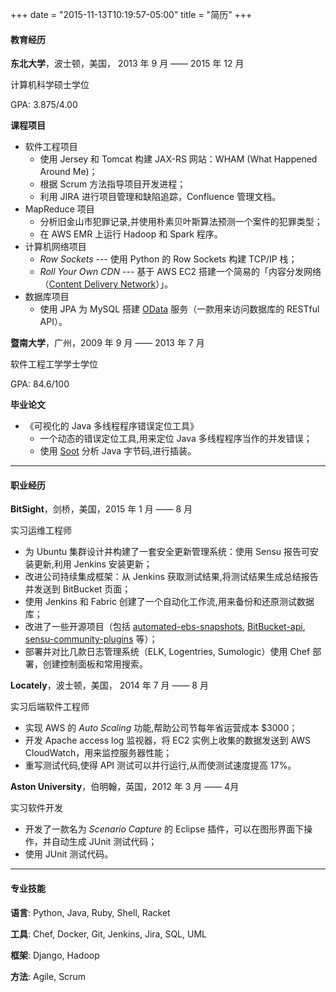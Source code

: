 +++
date = "2015-11-13T10:19:57-05:00"
title = "简历"
+++

#### 教育经历

**东北大学**，波士顿，美国， 2013 年 9 月 —— 2015 年 12 月

计算机科学硕士学位

GPA: 3.875/4.00

**课程项目**

* 软件工程项目
	*  使用 Jersey 和 Tomcat 构建 JAX-RS 网站：WHAM (What Happened Around Me)；
	*  根据 Scrum 方法指导项目开发进程；
	*  利用 JIRA 进行项目管理和缺陷追踪，Confluence 管理文档。
* MapReduce 项目
	*  分析旧金山市犯罪记录,并使用朴素贝叶斯算法预测一个案件的犯罪类型；
	*  在 AWS EMR 上运行 Hadoop 和 Spark 程序。
*  计算机网络项目
	* *Row Sockets* ---  使用 Python 的 Row Sockets 构建 TCP/IP 栈；
	* *Roll Your Own CDN* --- 基于 AWS EC2 搭建一个简易的「内容分发网络（[Content Delivery Network](https://en.wikipedia.org/wiki/Content_delivery_network)）」。
* 数据库项目
	*  使用 JPA 为 MySQL 搭建 [OData](http://www.odata.org/) 服务（一款用来访问数据库的 RESTful API）。

**暨南大学**，广州，2009 年 9 月 —— 2013 年 7 月

软件工程工学学士学位

GPA: 84.6/100

**毕业论文**

* 《可视化的 Java 多线程程序错误定位工具》
	* 一个动态的错误定位工具,用来定位 Java 多线程程序当作的并发错误；
	* 使用 [Soot](https://sable.github.io/soot/) 分析 Java 字节码,进行插装。

----
#### 职业经历
**BitSight**，剑桥，美国，2015 年 1 月 —— 8 月

实习运维工程师

* 为 Ubuntu 集群设计并构建了一套安全更新管理系统：使用 Sensu 报告可安装更新,利用 Jenkins 安装更新；
* 改进公司持续集成框架：从 Jenkins 获取测试结果,将测试结果生成总结报告并发送到 BitBucket 页面；
* 使用 Jenkins 和 Fabric 创建了一个自动化工作流,用来备份和还原测试数据库；
* 改进了一些开源项目（包括 [automated-ebs-snapshots](https://github.com/skymill/automated-ebs-snapshots), [BitBucket-api](https://github.com/CBitLabs/BitBucket-api), [sensu-community-plugins](https://github.com/sensu/sensu-community-plugins) 等）；
* 部署并对比几款日志管理系统（ELK, Logentries, Sumologic）使用 Chef 部署，创建控制面板和常用搜索。

**Locately**，波士顿，美国， 2014 年 7 月 —— 8 月

实习后端软件工程师

* 实现 AWS 的 *Auto Scaling* 功能,帮助公司节每年省运营成本 $3000；
*  开发 Apache access log 监视器，将 EC2 实例上收集的数据发送到 AWS CloudWatch，用来监控服务器性能；
*  重写测试代码,使得 API 测试可以并行运行,从而使测试速度提高 17%。

**Aston University**，伯明翰，英国，2012 年 3 月 —— 4月

实习软件开发

* 开发了一款名为 *Scenario Capture* 的 Eclipse 插件，可以在图形界面下操作，并自动生成 JUnit 测试代码；
* 使用 JUnit 测试代码。

----
#### 专业技能
**语言**:
Python, Java, Ruby, Shell, Racket

**工具**:
Chef, Docker, Git, Jenkins, Jira, SQL, UML

**框架**:
Django, Hadoop

**方法**:
Agile, Scrum
